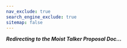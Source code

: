 ```yaml
---
nav_exclude: true
search_engine_exclude: true
sitemap: false
---
```


***Redirecting to the Moist Talker Proposal Doc...***
